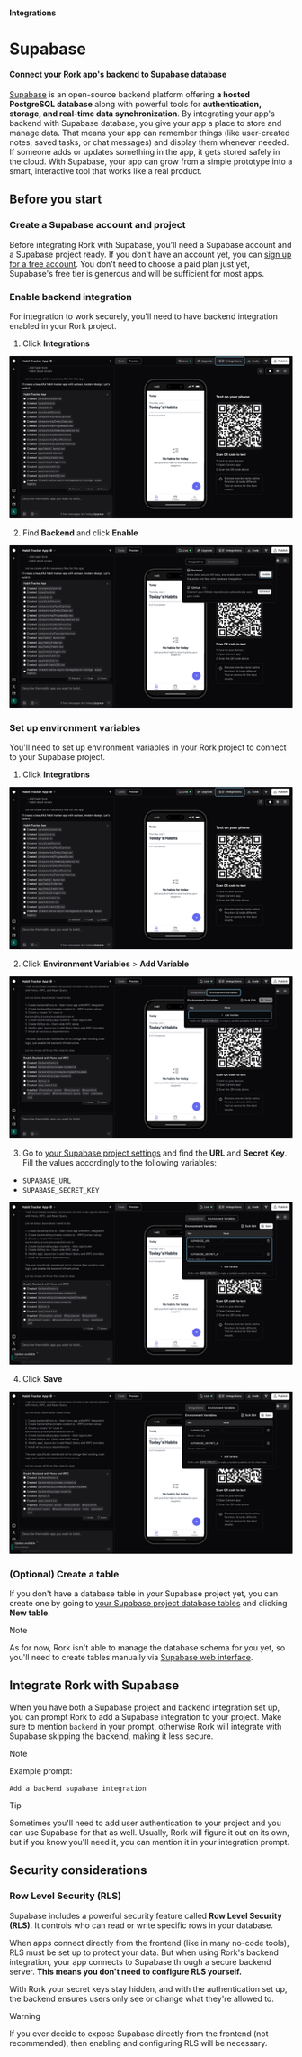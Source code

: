 #### Integrations

# Supabase
#### Connect your Rork app's backend to Supabase database

[Supabase](https://supabase.com/) is an open-source backend platform offering **a hosted PostgreSQL database** along with powerful tools for **authentication, storage, and real-time data synchronization**. By integrating your app's backend with Supabase database, you give your app a place to store and manage data. That means your app can remember things (like user-created notes, saved tasks, or chat messages) and display them whenever needed. If someone adds or updates something in the app, it gets stored safely in the cloud. With Supabase, your app can grow from a simple prototype into a smart, interactive tool that works like a real product.

## Before you start

### Create a Supabase account and project

Before integrating Rork with Supabase, you'll need a Supabase account and a Supabase project ready. If you don't have an account yet, you can [sign up for a free account](https://supabase.com/dashboard/sign-up). You don't need to choose a paid plan just yet, Supabase's free tier is generous and will be sufficient for most apps.

### Enable backend integration

For integration to work securely, you'll need to have backend integration enabled in your Rork project.

1. Click **Integrations**

![Click Integrations](./static/click-integrations.png)

2. Find **Backend** and click **Enable**

![Find Backend and click Enable](./static/click-backend-enable.png)

### Set up environment variables

You'll need to set up environment variables in your Rork project to connect to your Supabase project.

1. Click **Integrations**

![Click Integrations](./static/click-integrations.png)

2. Click **Environment Variables** > **Add Variable**

![Click Add Variable](./static/click-env.png)

3. Go to [your Supabase project settings](https://supabase.com/dashboard/project/_/settings/api) and find the **URL** and **Secret Key**. Fill the values accordingly to the following variables:

- `SUPABASE_URL`
- `SUPABASE_SECRET_KEY`

![Add Environment Variables](./static/envs.png)

4. Click **Save**

![Save Environment Variables](./static/save.png)

### (Optional) Create a table

If you don't have a database table in your Supabase project yet, you can create one by going to [your Supabase project database tables](https://supabase.com/dashboard/project/_/database/tables) and clicking **New table**.

> [!NOTE]  
> As for now, Rork isn't able to manage the database schema for you yet, so you'll need to create tables manually via [Supabase web interface](https://supabase.com/dashboard/project/_/database/tables).

## Integrate Rork with Supabase

When you have both a Supabase project and backend integration set up, you can prompt Rork to add a Supabase integration to your project. Make sure to mention `backend` in your prompt, otherwise Rork will integrate with Supabase skipping the backend, making it less secure.

> [!NOTE]  
> Example prompt:
> ```prompt
> Add a backend supabase integration
> ```

> [!TIP]  
> Sometimes you'll need to add user authentication to your project and you can use Supabase for that as well. Usually, Rork will figure it out on its own, but if you know you'll need it, you can mention it in your integration prompt.

## Security considerations

### Row Level Security (RLS)

Supabase includes a powerful security feature called **Row Level Security (RLS)**. It controls who can read or write specific rows in your database.

When apps connect directly from the frontend (like in many no-code tools), RLS must be set up to protect your data. But when using Rork's backend integration, your app connects to Supabase through a secure backend server. **This means you don't need to configure RLS yourself.**

With Rork your secret keys stay hidden, and with the authentication set up, the backend ensures users only see or change what they're allowed to.

> [!WARNING]  
> If you ever decide to expose Supabase directly from the frontend (not recommended), then enabling and configuring RLS will be necessary.